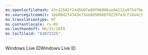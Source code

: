 ```yaml
---
ms.openlocfilehash: 43c12562f24d5b07e89f96808aa94212a975479e
ms.sourcegitcommit: 1bb00d2f4343e73ae8d58668f02297a3cf10a4c1
ms.translationtype: HT
ms.contentlocale: ru-RU
ms.lasthandoff: 06/15/2019
ms.locfileid: "63872325"
---
```

<span data-ttu-id="03a37-101">Windows Live ID</span><span class="sxs-lookup"><span data-stu-id="03a37-101">Windows Live ID</span></span>